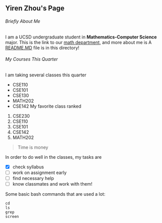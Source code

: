 ## Yiren Zhou's Page
###### Briefly About Me
I am a UCSD undergraduate student in **Mathematics-Computer Science** major. This is the link to our [math department](https://pages.github.com/), and more about me is 
A [README.MD](README.md) file is in this directory!
###### My Courses This Quarter
I am taking several classes this quarter
- CSE110
- CSE101
- CSE130
- MATH202
- CSE142
My favorite class ranked
1. CSE230
2. CSE110
3. CSE101
4. CSE142
5. MATH202

> Time is money

In order to do well in the classes, my tasks are
- [x] check syllabus
- [ ] work on assignment early
- [ ] find necessary help
- [ ] know classmates and work with them!

Some basic bash commands that are used a lot:
```
cd
ls
grep
screen
```